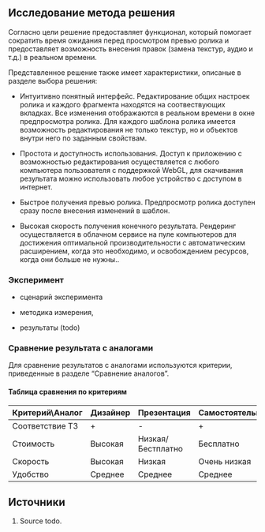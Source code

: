 ## Исследование метода решения

Согласно цели решение предоставляет функционал, который помогает сократить время ожидания перед просмотром превью ролика и предоставляет возможность внесения правок (замена текстур, аудио и т.д.) в реальном времени.

Представленное решение также имеет характеристики, описаные в разделе выбора решения:

* Интуитивно понятный интерфейс. Редактирование общих настроек ролика и каждого фрагмента находятся на соотвествующих вкладках. Все изменения отображаются в реальном времени в окне предпросмотра ролика. Для каждого шаблона ролика имеется возможность редактирования не только текстур, но и объектов внутри него по заданным свойствам. 

* Простота и доступность использования. Доступ к приложению  с возможностью редактирования осуществляется с любого компьютера пользователя с поддержкой WebGL, для скачивания результата можно использовать любое устройство с доступом в интернет.

* Быстрое получения превью ролика. Предпросмотр ролика доступен сразу после внесения изменений в шаблон.

* Высокая скорость получения конечного результата. Рендеринг осуществляется в облачном сервисе на пуле  компьютеров для достижения оптимальной производительности с автоматическим расширением, когда это необходимо, и освобождением ресурсов, когда они больше не нужны..

### Эксперимент
* сценарий эксперимента

* методика измерения, 

* результаты 
 (todo)
### Сравнение результата с аналогами
Для сравнение результатов с аналогами используются критерии, приведенные в разделе “Сравнение аналогов”.
#### Таблица сравнения по критериям
Критерий\Аналог | Дизайнер | Презентация| Самостоятельно | Решение 
------------ | ------------- | ------------- |------------- |------------- 
Соответствие ТЗ |+| -|+ | +
Стоимость | Высокая | Низкая/Бестплатно |Бесплатно | Низкая
Скорость | Высокая | Низкая | Очень низкая | Высокая
Удобство | Среднее | Среднее |  Среднее | Высокое

## Источники 
1. Source todo.
